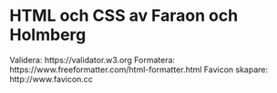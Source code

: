 <h1>HTML och CSS av Faraon och Holmberg</h1>
Validera: https://validator.w3.org
Formatera: https://www.freeformatter.com/html-formatter.html
Favicon skapare: http://www.favicon.cc
